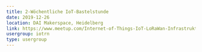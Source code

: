 ```yaml
---
title: 2-Wöchentliche IoT-Bastelstunde
date: 2019-12-26
location: DAI Makerspace, Heidelberg
link: https://www.meetup.com/Internet-of-Things-IoT-LoRaWan-Infrastruktur-4-RheinNeckar/events/cmbzlqyzqbjc/
usergroup: iotrn
type: usergroup
---
```

